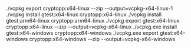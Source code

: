 
./vcpkg export cryptopp:x64-linux --zip --output=vcpkg-x64-linux-1
./vcpkg install gtest:x64-linux cryptopp:x64-linux
./vcpkg install gtest:arm64-linux cryptopp:arm64-linux
./vcpkg export gtest:x64-linux cryptopp:x64-linux --zip --output=vcpkg-x64-linux
./vcpkg.exe install gtest:x64-windows cryptopp:x64-windows
./vcpkg.exe export gtest:x64-windows cryptopp:x64-windows --zip --output=vcpkg-x64-windows